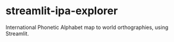 # streamlit-ipa-explorer
International Phonetic Alphabet map to world orthographies, using Streamlit.
